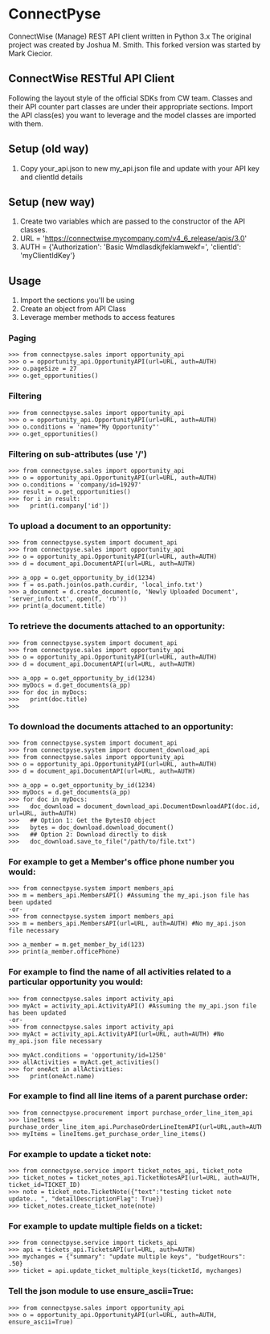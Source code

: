 # ConnectPyse
ConnectWise (Manage) REST API client written in Python 3.x
The original project was created by Joshua M. Smith.  This forked version was started by Mark Ciecior.

ConnectWise RESTful API Client
--------------------------------

Following the layout style of the official SDKs from CW team. Classes and their API counter part classes are under
their appropriate sections. Import the API class(es) you want to leverage and the model classes are imported with them.

## Setup (old way)
1. Copy your_api.json to new my_api.json file and update with your API key and clientId details

## Setup (new way)
1. Create two variables which are passed to the constructor of the API classes.
2. URL = 'https://connectwise.mycompany.com/v4_6_release/apis/3.0'
3. AUTH = {'Authorization': 'Basic Wmdlasdkjfeklamwekf=', 'clientId': 'myClientIdKey'}

## Usage
1. Import the sections you'll be using
2. Create an object from API Class
3. Leverage member methods to access features

### Paging

    >>> from connectpyse.sales import opportunity_api
    >>> o = opportunity_api.OpportunityAPI(url=URL, auth=AUTH)
    >>> o.pageSize = 27
    >>> o.get_opportunities()

### Filtering

    >>> from connectpyse.sales import opportunity_api
    >>> o = opportunity_api.OpportunityAPI(url=URL, auth=AUTH)
    >>> o.conditions = 'name="My Opportunity"'
    >>> o.get_opportunities()

### Filtering on sub-attributes (use '/')

    >>> from connectpyse.sales import opportunity_api
    >>> o = opportunity_api.OpportunityAPI(url=URL, auth=AUTH)
    >>> o.conditions = 'company/id=19297'
    >>> result = o.get_opportunities()
    >>> for i in result:
    >>>   print(i.company['id'])

### To upload a document to an opportunity:

    >>> from connectpyse.system import document_api
    >>> from connectpyse.sales import opportunity_api
    >>> o = opportunity_api.OpportunityAPI(url=URL, auth=AUTH)
    >>> d = document_api.DocumentAPI(url=URL, auth=AUTH)

    >>> a_opp = o.get_opportunity_by_id(1234)
    >>> f = os.path.join(os.path.curdir, 'local_info.txt')
    >>> a_document = d.create_document(o, 'Newly Uploaded Document', 'server_info.txt', open(f, 'rb'))
    >>> print(a_document.title)

### To retrieve the documents attached to an opportunity:

    >>> from connectpyse.system import document_api
    >>> from connectpyse.sales import opportunity_api
    >>> o = opportunity_api.OpportunityAPI(url=URL, auth=AUTH)
    >>> d = document_api.DocumentAPI(url=URL, auth=AUTH)

    >>> a_opp = o.get_opportunity_by_id(1234)
    >>> myDocs = d.get_documents(a_pp)
    >>> for doc in myDocs:
    >>>   print(doc.title)
    >>> 

### To download the documents attached to an opportunity:

    >>> from connectpyse.system import document_api
    >>> from connectpyse.system import document_download_api
    >>> from connectpyse.sales import opportunity_api
    >>> o = opportunity_api.OpportunityAPI(url=URL, auth=AUTH)
    >>> d = document_api.DocumentAPI(url=URL, auth=AUTH)

    >>> a_opp = o.get_opportunity_by_id(1234)
    >>> myDocs = d.get_documents(a_pp)
    >>> for doc in myDocs:
    >>>   doc_download = document_download_api.DocumentDownloadAPI(doc.id, url=URL, auth=AUTH)
    >>>   ## Option 1: Get the BytesIO object
    >>>   bytes = doc_download.download_document()
    >>>   ## Option 2: Download directly to disk
    >>>   doc_download.save_to_file("/path/to/file.txt")

### For example to get a Member's office phone number you would:

    >>> from connectpyse.system import members_api
    >>> m = members_api.MembersAPI() #Assuming the my_api.json file has been updated
    -or-
    >>> from connectpyse.system import members_api
    >>> m = members_api.MembersAPI(url=URL, auth=AUTH) #No my_api.json file necessary

    >>> a_member = m.get_member_by_id(123)
    >>> print(a_member.officePhone)
    
### For example to find the name of all activities related to a particular opportunity you would:

    >>> from connectpyse.sales import activity_api
    >>> myAct = activity_api.ActivityAPI() #Assuming the my_api.json file has been updated
    -or-
    >>> from connectpyse.sales import activity_api
    >>> myAct = activity_api.ActivityAPI(url=URL, auth=AUTH) #No my_api.json file necessary

    >>> myAct.conditions = 'opportunity/id=1250'
    >>> allActivities = myAct.get_activities()
    >>> for oneAct in allActivities:
    >>>   print(oneAct.name)

### For example to find all line items of a parent purchase order:

    >>> from connectpyse.procurement import purchase_order_line_item_api
    >>> lineItems = purchase_order_line_item_api.PurchaseOrderLineItemAPI(url=URL,auth=AUTH,parent=1919)
    >>> myItems = lineItems.get_purchase_order_line_items()
    
### For example to update a ticket note:

    >>> from connectpyse.service import ticket_notes_api, ticket_note 
    >>> ticket_notes = ticket_notes_api.TicketNotesAPI(url=URL, auth=AUTH, ticket_id=TICKET_ID)
    >>> note = ticket_note.TicketNote({"text":"testing ticket note update.. ", "detailDescriptionFlag": True})
    >>> ticket_notes.create_ticket_note(note)

### For example to update multiple fields on a ticket:

    >>> from connectpyse.service import tickets_api 
    >>> api = tickets_api.TicketsAPI(url=URL, auth=AUTH)
    >>> mychanges = {"summary": "update multiple keys", "budgetHours": .50}
    >>> ticket = api.update_ticket_multiple_keys(ticketId, mychanges)

### Tell the json module to use ensure_ascii=True:

    >>> from connectpyse.sales import opportunity_api
    >>> o = opportunity_api.OpportunityAPI(url=URL, auth=AUTH, ensure_ascii=True)